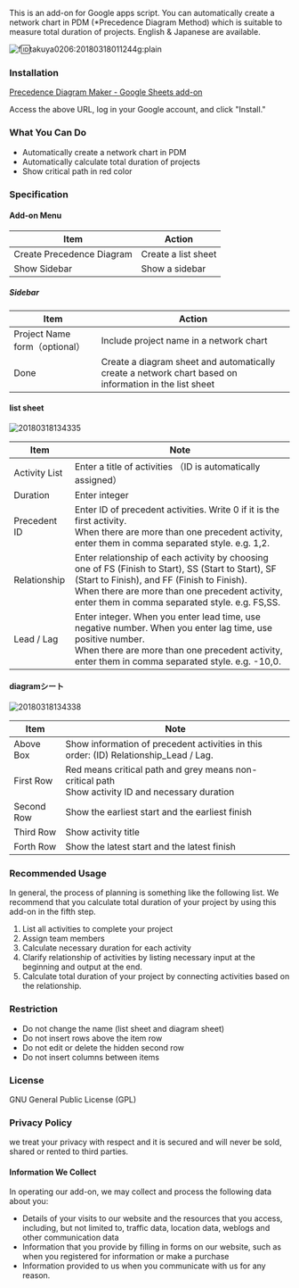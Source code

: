 

This is an add-on for Google apps script. You can automatically create a network chart in PDM (*Precedence Diagram Method) which is suitable to measure total duration of projects. English & Japanese are available.

![f:id:takuya0206:20180318011244g:plain](https://cdn-ak.f.st-hatena.com/images/fotolife/t/takuya0206/20180318/20180318011244.gif)

### Installation

[Precedence Diagram Maker - Google Sheets add-on](https://gsuite.google.com/marketplace/app/precedence_diagram_maker/1091965070131)

Access the above URL, log in your Google account, and click "Install."

### What You Can Do

* Automatically create a network chart in PDM
* Automatically calculate total duration of projects
* Show critical path in red color

### Specification

#### Add-on Menu

Item                      | Action
------------------------- | -------------------
Create Precedence Diagram | Create a list sheet
Show Sidebar              | Show a sidebar

##### Sidebar

Item                        | Action
--------------------------- | ----------------------------------------------------------------------------------------------------
Project Name form（optional） | Include project name in a network chart
Done                        | Create a diagram sheet and automatically create a network chart based on information in the list sheet

#### list sheet

![20180318134335](http://img.f.hatena.ne.jp/images/fotolife/t/takuya0206/20180318/20180318134335.png)

Item          | Note
------------- | -----------------------------------------------------
Activity List | Enter a title of activities （ID is automatically assigned）
Duration      | Enter integer
Precedent ID  | Enter ID of precedent activities. Write 0 if it is the first activity.<br />When there are more than one precedent activity, enter them in comma separated style. e.g. 1,2.
Relationship  | Enter relationship of each activity by choosing one of FS (Finish to Start), SS (Start to Start), SF (Start to Finish), and FF (Finish to Finish).<br />When there are more than one precedent activity, enter them in comma separated style. e.g. FS,SS.
Lead / Lag    | Enter integer. When you enter lead time, use negative number. When you enter lag time, use positive number.<br />When there are more than one precedent activity, enter them in comma separated style. e.g. -10,0.

#### diagramシート

![20180318134338](http://img.f.hatena.ne.jp/images/fotolife/t/takuya0206/20180318/20180318134338.png)

Item       | Note
---------- | --------------------------------------------------------------------------------------------
Above Box  | Show information of precedent activities in this order: (ID) Relationship_Lead / Lag.
First Row  | Red means critical path and grey means non-critical path <br />Show activity ID and necessary duration
Second Row | Show the earliest start and the earliest finish
Third Row  | Show activity title
Forth Row  | Show the latest start and the latest finish

### Recommended Usage

In general, the process of planning is something like the following list. We recommend that you calculate total duration of your project by using this add-on in the fifth step.

1.  List all activities to complete your project
2.  Assign team members
3.  Calculate necessary duration for each activity
4.  Clarify relationship of activities by listing necessary input at the beginning and output at the end.&nbsp;
5.  Calculate total duration of your project by connecting activities based on the relationship.

### Restriction

* Do not change the name (list sheet and diagram sheet)
* Do not insert rows above the item row
* Do not edit or delete the hidden second row
* Do not insert columns between items

### License

GNU General Public License (GPL)

### Privacy Policy

we treat your privacy with respect and it is secured and will never be sold, shared or rented to third parties.

#### Information We Collect

In operating our add-on, we may collect and process the following data about you:

* Details of your visits to our website and the resources that you access, including, but not limited to, traffic data, location data, weblogs and other communication data
* Information that you provide by filling in forms on our website, such as when you registered for information or make a purchase
* Information provided to us when you communicate with us for any reason.
